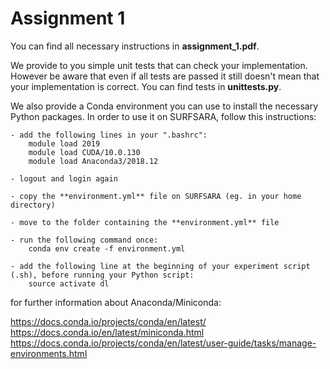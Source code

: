 # Assignment 1

 You can find all necessary instructions in **assignment_1.pdf**.

 We provide to you simple unit tests that can check your implementation. However be aware that even if all tests are passed it still doesn't mean that your implementation is correct. You can find tests in **unittests.py**. 
 
 

 We also provide a Conda environment you can use to install the necessary Python packages. 
 In order to use it on SURFSARA, follow this instructions:
 
    - add the following lines in your ".bashrc":
        module load 2019
        module load CUDA/10.0.130
        module load Anaconda3/2018.12
    
    - logout and login again
    
    - copy the **environment.yml** file on SURFSARA (eg. in your home directory)
    
    - move to the folder containing the **environment.yml** file
    
    - run the following command once:
        conda env create -f environment.yml

    - add the following line at the beginning of your experiment script (.sh), before running your Python script:
        source activate dl
    
for further information about Anaconda/Miniconda:

https://docs.conda.io/projects/conda/en/latest/
https://docs.conda.io/en/latest/miniconda.html
https://docs.conda.io/projects/conda/en/latest/user-guide/tasks/manage-environments.html
